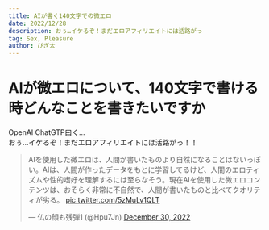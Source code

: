 ```yaml
---
title: AIが書く140文字での微エロ
date: 2022/12/28
description: おぅ…イケるぞ！まだエロアフィリエイトには活路がっ
tag: Sex, Pleasure
author: ぴぎ太
---
```



# AIが微エロについて、140文字で書ける時どんなことを書きたいですか

OpenAI ChatGTP曰く...  
おぅ…イケるぞ！まだエロアフィリエイトには活路がっ！！


<blockquote class="twitter-tweet"><p lang="ja" dir="ltr">AIを使用した微エロは、人間が書いたものより自然になることはないっぽい。AIは、人間が作ったデータをもとに学習してるけど、人間のエロティズムや性的嗜好を理解するには至らなそう。現在AIを使用した微エロコンテンツは、おそらく非常に不自然で、人間が書いたものと比べてクオリティが劣る。 <a href="https://t.co/5zMuLv1QLT">pic.twitter.com/5zMuLv1QLT</a></p>&mdash; 仏の顔も残弾1 (@Hpu7Jn) <a href="https://twitter.com/Hpu7Jn/status/1608622931499941889?ref_src=twsrc%5Etfw">December 30, 2022</a></blockquote> <script async src="https://platform.twitter.com/widgets.js" charset="utf-8"></script>